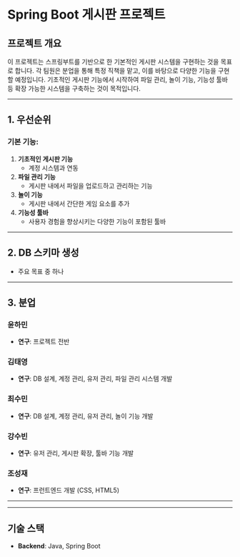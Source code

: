 # Spring Boot 게시판 프로젝트

## 프로젝트 개요
이 프로젝트는 스프링부트를 기반으로 한 기본적인 게시판 시스템을 구현하는 것을 목표로 합니다. 각 팀원은 분업을 통해 특정 직책을 맡고, 이를 바탕으로 다양한 기능을 구현할 예정입니다. 기초적인 게시판 기능에서 시작하여 파일 관리, 놀이 기능, 기능성 툴바 등 확장 가능한 시스템을 구축하는 것이 목적입니다.

---

## 1. 우선순위
### 기본 기능:
1. **기초적인 게시판 기능** 
    - 계정 시스템과 연동
2. **파일 관리 기능**
    - 게시판 내에서 파일을 업로드하고 관리하는 기능
3. **놀이 기능**
    - 게시판 내에서 간단한 게임 요소를 추가
4. **기능성 툴바**
    - 사용자 경험을 향상시키는 다양한 기능이 포함된 툴바

---

## 2. DB 스키마 생성
- 주요 목표 중 하나 

---

## 3. 분업
### 윤하민
- **연구**: 프로젝트 전반

### 김태영
- **연구**: DB 설계, 계정 관리, 유저 관리, 파일 관리 시스템 개발

### 최수민
- **연구**: DB 설계, 계정 관리, 유저 관리, 놀이 기능 개발

### 강수빈
- **연구**: 유저 관리, 게시판 확장, 툴바 기능 개발

### 조성재
- **연구**: 프런트엔드 개발 (CSS, HTML5)

---



---

## 기술 스택
- **Backend**: Java, Spring Boot
